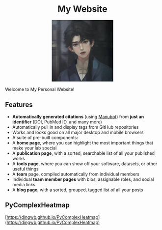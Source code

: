 <h1 align="center">My Website</h1>
<p align="center">
<img height="200" src="images/akl.png" alt="Ding Lab Website">
</p>
Welcome to My Personal Website!

## Features

- **Automatically generated citations** (using [Manubot](https://manubot.org)) from **just an identifier** (DOI, PubMed ID, and many more)
- Automatically pull in and display tags from GitHub repositories
- Works and looks good on all major desktop and mobile browsers
- A suite of pre-built components:
- A **home page**, where you can highlight the most important things that make your lab special
- A **publication page**, with a sorted, searchable list of all your published works
- A **tools page**, where you can show off your software, datasets, or other useful things
- A **team** page, compiled automatically from individual members
- Individual **team member pages** with bios, assignable roles, and social media links
- A **blog page**, with a sorted, grouped, tagged list of all your posts

## PyComplexHeatmap
[https://dingwb.github.io/PyComplexHeatmap](https://dingwb.github.io/PyComplexHeatmap)
